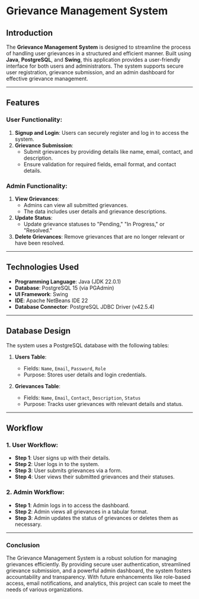 # Grievance Management System

## Introduction
The **Grievance Management System** is designed to streamline the process of handling user grievances in a structured and efficient manner. Built using **Java**, **PostgreSQL**, and **Swing**, this application provides a user-friendly interface for both users and administrators. The system supports secure user registration, grievance submission, and an admin dashboard for effective grievance management.

---

## Features

### User Functionality:
1. **Signup and Login**: Users can securely register and log in to access the system.
2. **Grievance Submission**: 
   - Submit grievances by providing details like name, email, contact, and description.
   - Ensure validation for required fields, email format, and contact details.

### Admin Functionality:
1. **View Grievances**: 
   - Admins can view all submitted grievances.
   - The data includes user details and grievance descriptions.
2. **Update Status**:
   - Update grievance statuses to "Pending," "In Progress," or "Resolved."
3. **Delete Grievances**: Remove grievances that are no longer relevant or have been resolved.

---

## Technologies Used

- **Programming Language**: Java (JDK 22.0.1)
- **Database**: PostgreSQL 15 (via PGAdmin)
- **UI Framework**: Swing
- **IDE**: Apache NetBeans IDE 22
- **Database Connector**: PostgreSQL JDBC Driver (v42.5.4)

---

## Database Design

The system uses a PostgreSQL database with the following tables:

1. **Users Table**:
   - Fields: `Name`, `Email`, `Password`, `Role`
   - Purpose: Stores user details and login credentials.

2. **Grievances Table**:
   - Fields: `Name`, `Email`, `Contact`, `Description`, `Status`
   - Purpose: Tracks user grievances with relevant details and status.

---

## Workflow

### 1. User Workflow:
- **Step 1**: User signs up with their details.
- **Step 2**: User logs in to the system.
- **Step 3**: User submits grievances via a form.
- **Step 4**: User views their submitted grievances and their statuses.

### 2. Admin Workflow:
- **Step 1**: Admin logs in to access the dashboard.
- **Step 2**: Admin views all grievances in a tabular format.
- **Step 3**: Admin updates the status of grievances or deletes them as necessary.

---

### Conclusion

The Grievance Management System is a robust solution for managing grievances efficiently. By providing secure user authentication, streamlined grievance submission, and a powerful admin dashboard, the system fosters accountability and transparency. With future enhancements like role-based access, email notifications, and analytics, this project can scale to meet the needs of various organizations.
